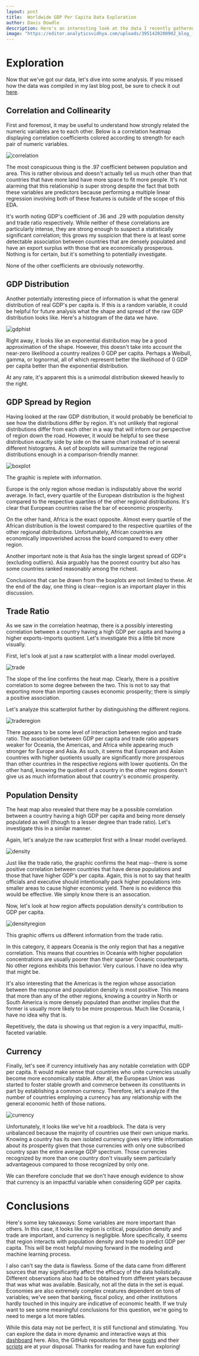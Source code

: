 ```yaml
---
layout: post
title:  Worldwide GDP Per Capita Data Exploration
author: Davis Dowdle
description: Here's an interesting look at the data I recently gathered.
image: "https://editor.analyticsvidhya.com/uploads/3951420200902_blog_-forecasting-with-time-series-models-using-python_pt2_website.png"
--- 
```


# Exploration

Now that we've got our data, let's dive into some analysis. If you missed how the data was compiled in my last blog post, be sure to check it out <a href="https://davisdowdle.github.io/2023/11/21/data-collection.html" target="_blank">here</a>.

## Correlation and Collinearity

First and foremost, it may be useful to understand how strongly related the numeric variables are to each other. Below is a correlation heatmap displaying correlation coefficients colored according to strength for each pair of numeric variables. 

![correlation]({{site.url}}.{{site.baseurl}}/assets/images/correlation.png)

The most conspicuous thing is the .97 coefficient between population and area. This is rather obvious and doesn't actually tell us much other than that countries that have more land have more space to fit more people. It's not alarming that this relationship is super strong despite the fact that both these variables are predictors because performing a multiple linear regression involving both of these features is outside of the scope of this EDA. 

It's worth noting GDP's coefficient of .36 and .29 with population density and trade ratio respectively. While neither of these correlations are particularly intense, they are strong enough to suspect a statistically significant correlation; this grows my suspicion that there is at least some detectable association between countries that are densely populated and have an export surplus with those that are economically prosperous. Nothing is for certain, but it's something to potentially investigate.

None of the other coefficients are obviously noteworthy.

## GDP Distribution

Another potentially interesting piece of information is what the general distribution of real GDP's per capita is. If this is a random variable, it could be helpful for future analysis what the shape and spread of the raw GDP distribution looks like. Here's a histogram of the data we have.

![gdphist]({{site.url}}.{{site.baseurl}}/assets/images/gdphist.png)

Right away, it looks like an exponential distribution may be a good approximation of the shape. However, this doesn't take into account the near-zero likelihood a country realizes 0 GDP per capita. Perhaps a Weibull, gamma, or lognormal, all of which represent better the likelihood of 0 GDP per capita better than the exponential distribution. 

At any rate, it's apparent this is a unimodal distribution skewed heavily to the right. 

## GDP Spread by Region

Having looked at the raw GDP distribution, it would probably be beneficial to see how the distributions differ by region. It's not unlikely that regional distributions differ from each other in a way that will inform our perspective of region down the road. However, it would be helpful to see these distribution exactly side by side on the same chart instead of in several different histograms. A set of boxplots will summarize the regional distributions enough in a comparison-friendly manner.

![boxplot]({{site.url}}.{{site.baseurl}}/assets/images/boxplot.png)

The graphic is replete with information. 

Europe is the only region whose median is indisputably above the world average. In fact, every quartile of the European distribution is the highest compared to the respective quartiles of the other regional distributions. It's clear that European countries raise the bar of eceonomic prosperity.

On the other hand, Africa is the exact opposite. Almost every quartile of the African distribution is the lowest compared to the respective quartiles of the other regional dsitributions. Unfortunately, African countries are economically impoverished across the board compared to every other region.

Another important note is that Asia has the single largest spread of GDP's (excluding outliers). Asia arguably has the poorest country but also has some countries ranked reasonably among the richest. 

Conclusions that can be drawn from the boxplots are not limited to these. At the end of the day, one thing is clear--region is an important player in this discussion.

## Trade Ratio

As we saw in the correlation heatmap, there is a possibly interesting correlation between a country having a high GDP per capita and having a higher exports-imports quotient. Let's investigate this a little bit more visually. 

First, let's look at just a raw scatterplot with a linear model overlayed. 

![trade]({{site.url}}.{{site.baseurl}}/assets/images/trade.png)

The slope of the line confirms the heat map. Clearly, there is a positive correlation to some degree between the two. This is not to say that exporting more than importing causes economic prosperity; there is simply a positive association. 

Let's analyze this scatterplot further by distinguishing the different regions. 

![traderegion]({{site.url}}.{{site.baseurl}}/assets/images/traderegion.png)

There appears to be some level of interaction between region and trade ratio. The association between GDP per capita and trade ratio appears weaker for Oceania, the Americas, and Africa while appearing much stronger for Europe and Asia. As such, it seems that European and Asian countries with higher quotients usually are significantly more prosperous than other countries in the respective regions with lower quotients. On the other hand, knowing the quotient of a country in the other regions doesn't give us as much information about that country's economic prosperity.

## Population Density

The heat map also revealed that there may be a possible correlation between a country having a high GDP per capita and being more densely populated as well (though to a lesser degree than trade ratio). Let's investigate this in a similar manner. 

Again, let's analyze the raw scatterplot first with a linear model overlayed.

![density]({{site.url}}.{{site.baseurl}}/assets/images/density.png)

Just like the trade ratio, the graphic confirms the heat map--there is some positive correlation between countries that have dense populations and those that have higher GDP's per capita. Again, this is not to say that health officials and executive should intentionally pack higher populations into smaller areas to cause higher economic yield. There is no evidence this would be effective. We simply know there is an assocation.

Now, let's look at how region affects population density's contribution to GDP per capita.

![densityregion]({{site.url}}.{{site.baseurl}}/assets/images/densityregion.png)

This graphic offerrs us different information from the trade ratio. 

In this category, it appears Oceania is the only region that has a negative correlation. This means that countries in Oceania with higher population concentrations are usually poorer than their sparser Oceanic counterparts. No other regions exhibits this behavior. Very curious. I have no idea why that might be. 

It's also interesting that the Americas is the region whose association between the response and population density is most positive. This means that more than any of the other regions, knowing a country in North or South America is more densely populated than another implies that the former is usually more likely to be more prosperous. Much like Oceania, I have no idea why that is. 

Repetitively, the data is showing us that region is a very impactful, multi-faceted variable. 

## Currency

Finally, let's see if currency intuitively has any notable correlation with GDP per capita. It would make sense that countries who unite currencies usually become more economically stable. After all, the European Union was started to foster stable growth and commerce between its constituents in part by establishing a common currency. Therefore, let's analyze if the number of countries employing a currency has any relationship with the general economic helth of those nations.

![currency]({{site.url}}.{{site.baseurl}}/assets/images/currency.png)

Unfortunately, it looks like we've hit a roadblock. The data is very unbalanced because the majority of countries use their own unique marks. Knowing a country has its own isolated currency gives very little information about its prosperity given that those currencies with only one subscribed country span the entire average GDP spectrum. Those currencies recognized by more than one country don't visually seem particularly advantageous compared to those recognized by only one. 

We can therefore conclude that we don't have enough evidence to show that currency is an impactful variable when considering GDP per capita.

# Conclusions

Here's some key takeaways: Some variables are more important than others. In this case, it looks like region is critical, population density and trade are important, and currency is negligible. More specifically, it seems that region interacts with population density and trade to predict GDP per capita. This will be most helpful moving forward in the modeling and machine learning process. 

I also can't say the data is flawless. Some of the data came from different sources that may significantly affect the efficacy of the data holistically. Different observations also had to be obtained from different years because that was what was available. Basically, not all the data in the set is equal. Economies are also extremely complex creatures dependent on tons of variables; we've seen that banking, fiscal policy, and other institutions hardly touched in this inquiry are indicative of economic health. If we truly want to see some meaningful conclusions for this question, we're going to need to merge a lot more tables. 

While this data may not be perfect, it is still functional and stimulating. You can explore the data in more dynamic and interactive ways at this <a href="https://projectdashboard-g59z2kg8tfdxu5fzuodgvu.streamlit.app/" target="_blank">dashboard</a> here. Also, the GitHub repositories for these <a href="https://github.com/davisdowdle/davisdowdle.github.io" target="_blank">posts</a> and their <a href="https://github.com/davisdowdle/semesterproject" target="_blank">scripts</a> are at your disposal. Thanks for reading and have fun exploring!